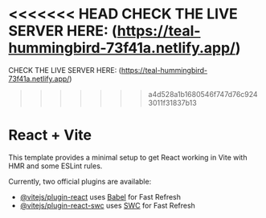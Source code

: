 <<<<<<< HEAD
CHECK THE LIVE SERVER HERE: (https://teal-hummingbird-73f41a.netlify.app/)
=======
CHECK THE LIVE SERVER HERE: 
(https://teal-hummingbird-73f41a.netlify.app/)
>>>>>>> a4d528a1b1680546f747d76c9243011f31837b13

# React + Vite

This template provides a minimal setup to get React working in Vite with HMR and some ESLint rules.

Currently, two official plugins are available:

- [@vitejs/plugin-react](https://github.com/vitejs/vite-plugin-react/blob/main/packages/plugin-react/README.md) uses [Babel](https://babeljs.io/) for Fast Refresh
- [@vitejs/plugin-react-swc](https://github.com/vitejs/vite-plugin-react-swc) uses [SWC](https://swc.rs/) for Fast Refresh
